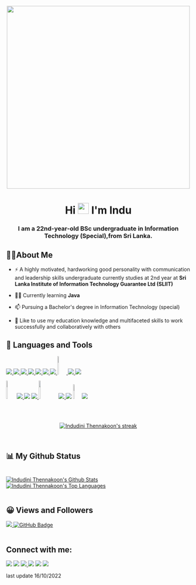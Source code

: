 <p align="center">
<img align="center" width="500" height="500" src="https://camo.githubusercontent.com/691cdc5f9c4dc0e88650b97d480af9237d9422963bd1184f95e00087d3aa8bbd/68747470733a2f2f692e696d6775722e636f6d2f72486c456444712e676966"/>
</p>


<h1 align="center">Hi <img src="https://raw.githubusercontent.com/MartinHeinz/MartinHeinz/master/wave.gif" width="30px"> I'm Indu</h1>
<h3 align="center">I am a 22nd-year-old BSc undergraduate in Information Technology (Special),from Sri Lanka.</h3>


##  🙋‍♀️About Me

- ⚡ A highly motivated, hardworking good personality with communication and leadership skills undergraduate currently studies at 2nd year at **Sri Lanka Institute of Information Technology Guarantee Ltd (SLIIT)**

- 👨‍💻 Currently learning **Java**
- 📫 Pursuing a Bachelor's degree in Information Technology (special) 
- 👯 Like to use my education knowledge and multifaceted skills to work successfully and collaboratively with others
  

## 🚀 Languages and Tools

<p align="left"> 
    <a href="https://www.cprogramming.com" target="_blank"> <img src="https://img.icons8.com/color/48/000000/c-programming.png"/>
    <a href="https://www.cprogramming.com" target="_blank"> <img src="https://img.icons8.com/color/50/000000/c-plus-plus-logo.png"/>
    <a href="https://www.java.com" target="_blank"> <img src="https://img.icons8.com/color/48/000000/java-coffee-cup-logo.png"/> </a> 
    <a href="https://www.python.org" target="_blank"> <img src="https://img.icons8.com/color/48/000000/python.png"/> </a>
    <a href="https://www.w3.org/html/" target="_blank"> <img src="https://img.icons8.com/color/48/000000/html-5.png"/> </a>  
    <a href="https://www.w3schools.com/css/" target="_blank"> <img src="https://img.icons8.com/color/48/000000/css3.png"/> </a>
    <a href="https://www.javascript.com/" target="_blank"><img src="https://img.icons8.com/color/48/000000/javascript--v1.png"/> </a>
    <a href="https://www.php.net/" target="_blank"> <img width="5%" height="50" src="https://img.icons8.com/offices/30/000000/php-logo.png"/>
    <a href="https://https://www.mysql.com//" target="_blank"> <img src="https://img.icons8.com/color/48/000000/mysql-logo.png"/>
    <a href="https://www.typescriptlang.org/" target="_blank"> <img src="https://img.icons8.com/fluency/48/000000/typescript.png"/>
</p>


<p align="left">
    <a href="#"><img width="5%" height="50" src= "https://user-images.githubusercontent.com/83856879/147408504-caadbb41-2053-44ed-aea3-885aed359c1e.png" height="175px"/></a>
    <a href= "https://code.visualstudio.com"target="_blank"> <img src="https://img.icons8.com/fluency/48/000000/visual-studio-code-2019.png"/>
    <a href="https://visualstudio.microsoft.com/" target="_blank"> <img src="https://img.icons8.com/color/48/000000/visual-studio.png"/></a>
    <a href="https://www.jetbrains.com/pycharm" target="_blank"> <img src="https://img.icons8.com/color/48/000000/pycharm.png"/>
    <a href="#"><img width="10%" height="50" src= "https://user-images.githubusercontent.com/83856879/147408567-2cd0ccb3-d3ee-443f-980b-40483c8aefa9.jpg" height="175px"/></a>
    <a href="https://git-scm.com/" target="_blank"> <img src="https://img.icons8.com/color/48/000000/git.png"/> </a> 
    <a href="https://www.jetbrains.com/" target="_blank"> <img src="https://img.icons8.com/color/48/000000/jetbrains.png"/></a>
    <a href="https://www.eclipse.org/" target="_blank"> <img width="4%" height="40" src="https://img.icons8.com/officexs/16/000000/java-eclipse.png"/></a>
    <a href="https://github.com/" target="_blank"> <img src="https://img.icons8.com/color/48/000000/github.png"/></a>
</p>

  </br></br>
<p align="center">
  <p align="center">
    <a href="https://github.com/IndudiniThennakoon/github-readme-streak-stats">
        <img title="🔥 Get streak stats for your profile at git.io/streak-stats" alt="Indudini Thennakoon's streak" src="https://github-readme-streak-stats.herokuapp.com/?user=IndudiniThennakoon&theme=black-ice&hide_border=true&stroke=0000&background=000000"/>
    </a>
  </p>
</p>


<br/>


## 📊 My Github Status

  <br/>
    <a href="https://github.com/IndudiniThennakoon/github-readme-stats"><img alt="Indudini Thennakoon's Github Stats" src="https://github-readme-stats.vercel.app/api?username=IndudiniThennakoon&show_icons=true&count_private=true&theme=react&hide_border=true&bg_color=000000" /></a>
  <a href="https://github.com/IndudiniThennakoon/github-readme-stats"><img alt="Indudini Thennakoon's Top Languages" src="https://github-readme-stats.vercel.app/api/top-langs/?username=IndudiniThennakoon&langs_count=20&count_private=true&layout=compact&theme=react&hide_border=true&bg_color=000000" /></a>


  <br/>
  <br/>



## 😀 Views and Followers
<a href="https://github.com/Meghna-DAS/github-profile-views-counter">
    <img src="https://komarev.com/ghpvc/?username=IndudiniThennakoon">
</a>
<a href="https://github.com/IndudiniThennakoon?tab=followers"><img src="https://img.shields.io/github/followers/IndudiniThennakoon?label=Followers&style=social" alt="GitHub Badge"></a>
</br>
</br>


## Connect with me:
<p align="left">

<a href = "https://www.linkedin.com/in/indudini-thennakoon/"><img src="https://img.icons8.com/fluent/48/000000/linkedin.png"/></a>
 <a href = "https://twitter.com/indudini/"><img src="https://img.icons8.com/fluency/48/000000/twitter.png"/></a>
<a href = "thennakoonindudini@gmail.com"><img src="https://img.icons8.com/fluency/48/000000/gmail-new.png"/>
<a href = "https://www.instagram.com/i_ndu_/"><img src="https://img.icons8.com/fluent/48/000000/instagram-new.png"/></a>
<a href = "https://www.facebook.com/IndudiniThennakoon/"><img src="https://img.icons8.com/fluency/48/000000/facebook-new.png"/></a>
<a href = "https://www.hackerrank.com/thennakoonindud1"><img src="https://img.icons8.com/external-tal-revivo-filled-tal-revivo/48/000000/external-hackerrank-is-a-technology-company-that-focuses-on-competitive-programming-logo-filled-tal-revivo.png"/></a>

</p>

last update 16/10/2022
